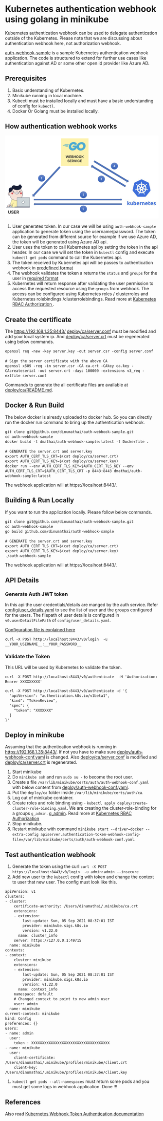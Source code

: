 # Kubernetes authentication webhook using golang in minikube

Kubernetes authentication webhook can be used to delegate authentication outside of the Kubernetes. Please note that we are discussing about authentication webhook here, not authorization webhook.

[auth-webhook-sample](https://github.com/dinumathai/auth-webhook-sample) is a sample Kubernetes authentication webhook application. The code is structured to extend for further use cases like authentication against AD or some other open id provider like Azure AD.

## Prerequisites
1. Basic understanding of Kubernetes.
1. Minikube running in local machine.
1. Kubectl must be installed locally and must have a basic understanding of config for `kubectl`.
1. Docker Or Golang must be installed locally.

## How authentication webhook works
![authentication webhook flow](./doc/webhook-flow.png)

1. User generates token. In our case we will be using `auth-webhook-sample` application to generate token using the username/password. The token can be generated from different source for example if we use Azure AD, the token will be generated using Azure AD api.
1. User uses the token to call Kubernetes api by setting the token in the api header. In our case we will set the token in `kubectl` config and execute `kubectl get pods` command to call the Kubernetes api.
1. The token received by Kubernetes api will be passes to authentication webhook in [predefined format](https://kubernetes.io/docs/reference/access-authn-authz/authentication/#tokenreview-request-0)
1. The webhook validates the token a returns the `status` and `groups` for the user in [required format](https://kubernetes.io/docs/reference/access-authn-authz/authentication/#tokenreview-response-success-0)
1. Kubernetes will return response after validating the user permission to access the requested resource using the `groups` from webhook. The access can be configured using Kubernetes roles / clusterroles and Kubernetes rolebindings /clusterrolebindings. Read more at [Kubernetes RBAC Authorization
](https://kubernetes.io/docs/reference/access-authn-authz/rbac/).

## Create the certificate

The https://192.168.1.35:8443/ [deploy/ca/server.conf](deploy/ca/server.conf) must be modified and add your local system ip. And [deploy/ca/server.crt](deploy/ca/server.crt) must be regenerated using below commands.

```
openssl req -new -key server.key -out server.csr -config server.conf

# Sign the server certificate with the above CA
openssl x509 -req -in server.csr -CA ca.crt -CAkey ca.key -CAcreateserial -out server.crt -days 100000 -extensions v3_req -extfile server.conf
```
Commands to generate the all certificate files are available at [deploy/ca/README.md](deploy/ca/README.md).

## Docker & Run Build
The below docker is already uploaded to docker hub. So you can directly run the docker run command to bring up the authentication webhook.
```
git clone git@github.com/dinumathai/auth-webhook-sample.git
cd auth-webhook-sample
docker build -t dmathai/auth-webhook-sample:latest -f Dockerfile .

# GENERATE the server.crt and server.key
export AUTH_CERT_TLS_CRT=$(cat deploy/ca/server.crt)
export AUTH_CERT_TLS_KEY=$(cat deploy/ca/server.key)
docker run --env AUTH_CERT_TLS_KEY=$AUTH_CERT_TLS_KEY --env AUTH_CERT_TLS_CRT=$AUTH_CERT_TLS_CRT -p 8443:8443 dmathai/auth-webhook-sample:latest
```
The webhook application will at https://localhost:8443/.

## Building & Run Locally
If you want to run the application locally. Please follow below commands.
```
git clone git@github.com/dinumathai/auth-webhook-sample.git
cd auth-webhook-sample
go build github.com/dinumathai/auth-webhook-sample

# GENERATE the server.crt and server.key
export AUTH_CERT_TLS_CRT=$(cat deploy/ca/server.crt)
export AUTH_CERT_TLS_KEY=$(cat deploy/ca/server.key)
./auth-webhook-sample
```
The webhook application will at https://localhost:8443/.

## API Details

### Generate Auth JWT token
In this api the user credentials/details are manged by the auth service. Refer [config/user_details.yaml](config/user_details.yaml) to see the list of user and the groups configured for the users. The filepath of user details is configured in `v0.userDetailFilePath` of `config/user_details.yaml`. 

[Configuration file is explained here](doc/configuration.md)
```
curl -X POST http://localhost:8443/v0/login  -u __YOUR_USERNAME__:__YOUR_PASSWORD__
```

### Validate the Token
This URL will be used by Kubernetes to validate the token.
```
curl -X POST http://localhost:8443/v0/authenticate  -H 'Authorization: Bearer XXXXXXXXX'
```

```
curl -X POST http://localhost:8443/v0/authenticate -d '{
  "apiVersion": "authentication.k8s.io/v1beta1",
  "kind": "TokenReview",
  "spec": {
    "token": "XXXXXXX"
  }
}'
```

## Deploy in minikube
Assuming that the authentication webhook is running in https://192.168.1.35:8443/. If not you have to make sure [deploy/auth-webhook-conf.yaml](deploy/auth-webhook-conf.yaml) is changed. Also [deploy/ca/server.conf](deploy/ca/server.conf) is modified and [deploy/ca/server.crt](deploy/ca/server.crt) is regenerated.

1. Start minikube
1. Do `minikube ssh` and run `sudo su -` to become the root user.
1. Create a file `/var/lib/minikube/certs/auth/auth-webhook-conf.yaml` with below content from [deploy/auth-webhook-conf.yaml](deploy/auth-webhook-conf.yaml).
1. Put the `deploy/ca` folder inside `/var/lib/minikube/certs/auth/ca`.
1. Log out of minikube container.
1. Create roles and role binding using - `kubectl apply deploy/create-cluster-role-binding.yaml`. We are creating the cluster-role-binding for a groups `g_admin`. [g_admin](config/user_details.yaml). Read more at [Kubernetes RBAC Authorization
](https://kubernetes.io/docs/reference/access-authn-authz/rbac/)
1. Stop minikube.
1. Restart minikube with command `minikube start --driver=docker --extra-config apiserver.authentication-token-webhook-config-file=/var/lib/minikube/certs/auth/auth-webhook-conf.yaml`.

## Test authentication webhook
1. Generate the token using the curl `curl -X POST https://localhost:8443/v0/login  -u admin:admin --insecure`
1. Add new user to the `kubectl` config with token and change the context to user that new user. The config must look like this.
```
apiVersion: v1
clusters:
- cluster:
    certificate-authority: /Users/dinumathai/.minikube/ca.crt
    extensions:
    - extension:
        last-update: Sun, 05 Sep 2021 08:37:01 IST
        provider: minikube.sigs.k8s.io
        version: v1.22.0
      name: cluster_info
    server: https://127.0.0.1:49715
  name: minikube
contexts:
- context:
    cluster: minikube
    extensions:
    - extension:
        last-update: Sun, 05 Sep 2021 08:37:01 IST
        provider: minikube.sigs.k8s.io
        version: v1.22.0
      name: context_info
    namespace: default
    # Changed context to point to new admin user
    user: admin
  name: minikube
current-context: minikube
kind: Config
preferences: {}
users:
- name: admin
  user:
    token : XXXXXXXXXXXXXXXXXXXXXXXXXXXXXXXXXXXX
- name: minikube
  user:
    client-certificate: /Users/dinumathai/.minikube/profiles/minikube/client.crt
    client-key: /Users/dinumathai/.minikube/profiles/minikube/client.key
```
1. `kubectl get pods --all-namespaces` must return some pods and you must get some logs in webhook application. Done !!!

## References 

Also read [Kubernetes Webhook Token Authentication documentation](https://kubernetes.io/docs/reference/access-authn-authz/authentication/#webhook-token-authentication)
